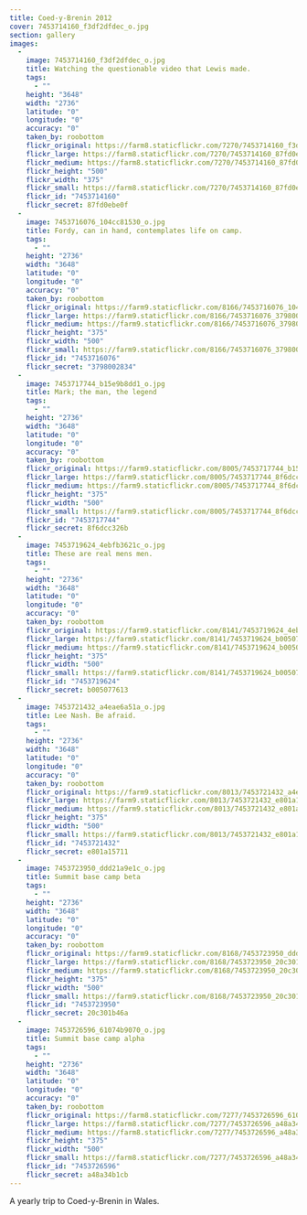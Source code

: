 ```yaml
---
title: Coed-y-Brenin 2012
cover: 7453714160_f3df2dfdec_o.jpg
section: gallery
images:
  - 
    image: 7453714160_f3df2dfdec_o.jpg
    title: Watching the questionable video that Lewis made.
    tags:
      - ""
    height: "3648"
    width: "2736"
    latitude: "0"
    longitude: "0"
    accuracy: "0"
    taken_by: roobottom
    flickr_original: https://farm8.staticflickr.com/7270/7453714160_f3df2dfdec_o.jpg
    flickr_large: https://farm8.staticflickr.com/7270/7453714160_87fd0ebe0f_b.jpg
    flickr_medium: https://farm8.staticflickr.com/7270/7453714160_87fd0ebe0f.jpg
    flickr_height: "500"
    flickr_width: "375"
    flickr_small: https://farm8.staticflickr.com/7270/7453714160_87fd0ebe0f_m.jpg
    flickr_id: "7453714160"
    flickr_secret: 87fd0ebe0f
  - 
    image: 7453716076_104cc81530_o.jpg
    title: Fordy, can in hand, contemplates life on camp.
    tags:
      - ""
    height: "2736"
    width: "3648"
    latitude: "0"
    longitude: "0"
    accuracy: "0"
    taken_by: roobottom
    flickr_original: https://farm9.staticflickr.com/8166/7453716076_104cc81530_o.jpg
    flickr_large: https://farm9.staticflickr.com/8166/7453716076_3798002834_b.jpg
    flickr_medium: https://farm9.staticflickr.com/8166/7453716076_3798002834.jpg
    flickr_height: "375"
    flickr_width: "500"
    flickr_small: https://farm9.staticflickr.com/8166/7453716076_3798002834_m.jpg
    flickr_id: "7453716076"
    flickr_secret: "3798002834"
  - 
    image: 7453717744_b15e9b8dd1_o.jpg
    title: Mark; the man, the legend
    tags:
      - ""
    height: "2736"
    width: "3648"
    latitude: "0"
    longitude: "0"
    accuracy: "0"
    taken_by: roobottom
    flickr_original: https://farm9.staticflickr.com/8005/7453717744_b15e9b8dd1_o.jpg
    flickr_large: https://farm9.staticflickr.com/8005/7453717744_8f6dcc326b_b.jpg
    flickr_medium: https://farm9.staticflickr.com/8005/7453717744_8f6dcc326b.jpg
    flickr_height: "375"
    flickr_width: "500"
    flickr_small: https://farm9.staticflickr.com/8005/7453717744_8f6dcc326b_m.jpg
    flickr_id: "7453717744"
    flickr_secret: 8f6dcc326b
  - 
    image: 7453719624_4ebfb3621c_o.jpg
    title: These are real mens men.
    tags:
      - ""
    height: "2736"
    width: "3648"
    latitude: "0"
    longitude: "0"
    accuracy: "0"
    taken_by: roobottom
    flickr_original: https://farm9.staticflickr.com/8141/7453719624_4ebfb3621c_o.jpg
    flickr_large: https://farm9.staticflickr.com/8141/7453719624_b005077613_b.jpg
    flickr_medium: https://farm9.staticflickr.com/8141/7453719624_b005077613.jpg
    flickr_height: "375"
    flickr_width: "500"
    flickr_small: https://farm9.staticflickr.com/8141/7453719624_b005077613_m.jpg
    flickr_id: "7453719624"
    flickr_secret: b005077613
  - 
    image: 7453721432_a4eae6a51a_o.jpg
    title: Lee Nash. Be afraid.
    tags:
      - ""
    height: "2736"
    width: "3648"
    latitude: "0"
    longitude: "0"
    accuracy: "0"
    taken_by: roobottom
    flickr_original: https://farm9.staticflickr.com/8013/7453721432_a4eae6a51a_o.jpg
    flickr_large: https://farm9.staticflickr.com/8013/7453721432_e801a15711_b.jpg
    flickr_medium: https://farm9.staticflickr.com/8013/7453721432_e801a15711.jpg
    flickr_height: "375"
    flickr_width: "500"
    flickr_small: https://farm9.staticflickr.com/8013/7453721432_e801a15711_m.jpg
    flickr_id: "7453721432"
    flickr_secret: e801a15711
  - 
    image: 7453723950_ddd21a9e1c_o.jpg
    title: Summit base camp beta
    tags:
      - ""
    height: "2736"
    width: "3648"
    latitude: "0"
    longitude: "0"
    accuracy: "0"
    taken_by: roobottom
    flickr_original: https://farm9.staticflickr.com/8168/7453723950_ddd21a9e1c_o.jpg
    flickr_large: https://farm9.staticflickr.com/8168/7453723950_20c301b46a_b.jpg
    flickr_medium: https://farm9.staticflickr.com/8168/7453723950_20c301b46a.jpg
    flickr_height: "375"
    flickr_width: "500"
    flickr_small: https://farm9.staticflickr.com/8168/7453723950_20c301b46a_m.jpg
    flickr_id: "7453723950"
    flickr_secret: 20c301b46a
  - 
    image: 7453726596_61074b9070_o.jpg
    title: Summit base camp alpha
    tags:
      - ""
    height: "2736"
    width: "3648"
    latitude: "0"
    longitude: "0"
    accuracy: "0"
    taken_by: roobottom
    flickr_original: https://farm8.staticflickr.com/7277/7453726596_61074b9070_o.jpg
    flickr_large: https://farm8.staticflickr.com/7277/7453726596_a48a34b1cb_b.jpg
    flickr_medium: https://farm8.staticflickr.com/7277/7453726596_a48a34b1cb.jpg
    flickr_height: "375"
    flickr_width: "500"
    flickr_small: https://farm8.staticflickr.com/7277/7453726596_a48a34b1cb_m.jpg
    flickr_id: "7453726596"
    flickr_secret: a48a34b1cb
---
```

A yearly trip to Coed-y-Brenin in Wales.